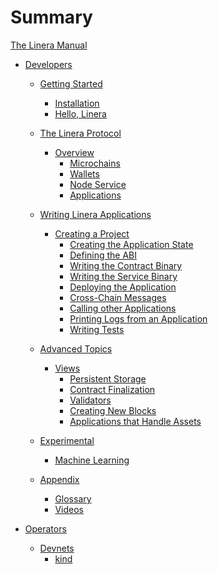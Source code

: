 # Summary

[The Linera Manual](introduction.md)

- [Developers](developers.md)

  - [Getting Started](developers/getting_started.md)

    - [Installation](developers/getting_started/installation.md)
    - [Hello, Linera](developers/getting_started/hello_linera.md)

  - [The Linera Protocol](developers/core_concepts.md)

    - [Overview](developers/core_concepts/overview.md)
      - [Microchains](developers/core_concepts/microchains.md)
      - [Wallets](developers/core_concepts/wallets.md)
      - [Node Service](developers/core_concepts/node_service.md)
      - [Applications](developers/core_concepts/applications.md)

  - [Writing Linera Applications](developers/sdk.md)

    - [Creating a Project](developers/sdk/creating_a_project.md)
      - [Creating the Application State](developers/sdk/state.md)
      - [Defining the ABI](developers/sdk/abi.md)
      - [Writing the Contract Binary](developers/sdk/contract.md)
      - [Writing the Service Binary](developers/sdk/service.md)
      - [Deploying the Application](developers/sdk/deploy.md)
      - [Cross-Chain Messages](developers/sdk/messages.md)
      - [Calling other Applications](developers/sdk/composition.md)
      - [Printing Logs from an Application](developers/sdk/logging.md)
      - [Writing Tests](developers/sdk/testing.md)

  - [Advanced Topics](developers/advanced_topics.md)

    - [Views](developers/advanced_topics/views.md)
      - [Persistent Storage](developers/advanced_topics/persistent_storage.md)
      - [Contract Finalization](developers/advanced_topics/contract_finalize.md)
      - [Validators](developers/advanced_topics/validators.md)
      - [Creating New Blocks](developers/advanced_topics/block_creation.md)
      - [Applications that Handle Assets](developers/advanced_topics/assets.md)

  - [Experimental](developers/experimental.md)

    - [Machine Learning](developers/experimental/ml.md)

  - [Appendix](developers/appendix.md)
    - [Glossary](developers/appendix/glossary.md)
    - [Videos](developers/appendix/videos.md)

- [Operators](operators.md)
  - [Devnets]()
    - [kind](operators/devnets/kind.md)

<!-- prettier-ignore-start -->
<!--
  - [Adding Re-Entrancy](advanced_topics/reentrancy.md)
  - [Execution Model](advanced_topics/execution_model.md)
-->
<!-- prettier-ignore-end -->
